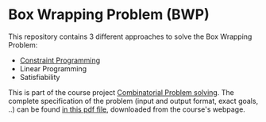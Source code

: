 # Box Wrapping Problem (BWP)

This repository contains 3 different approaches to solve the Box Wrapping Problem:
* [Constraint Programming](https://github.com/lluisalemanypuig/box-wrapping/tree/master/CP)
* Linear Programming
* Satisfiability

This is part of the course project [Combinatorial Problem solving](http://www.cs.upc.edu/~erodri/webpage/cps/cps.html).
The complete specification of the problem (input and output format, exact goals, ..) can be found
[in this pdf file](https://github.com/lluisalemanypuig/box-wrapping/blob/master/statement.pdf), downloaded
from the course's webpage.
